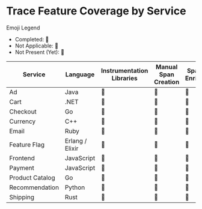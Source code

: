 # Trace Feature Coverage by Service

Emoji Legend

- Completed: :100:
- Not Applicable: :no_bell:
- Not Present (Yet): :construction:

| Service         | Language        | Instrumentation Libraries | Manual Span Creation | Span Data Enrichment | RPC Context Propagation | Span Links | Baggage   |
|-----------------|-----------------|---------------------------|----------------------|----------------------|-------------------------|------------|-----------|
| Ad              | Java            | :100:                     | :100:                | :100:                | :no_bell:               | :no_bell:  | :no_bell: |
| Cart            | .NET            | :100:                     | :construction:       | :100:                | :no_bell:               | :no_bell:  | :no_bell: |
| Checkout        | Go              | :100:                     | :100:                | :100:                | :no_bell:               | :no_bell:  | :no_bell: |
| Currency        | C++             | :no_bell:                 | :100:                | :100:                | :100:                   | :no_bell:  | :no_bell: |
| Email           | Ruby            | :100:                     | :100:                | :100:                | :no_bell:               | :no_bell:  | :no_bell: |
| Feature Flag    | Erlang / Elixir | :100:                     | :construction:       | :construction:       | :no_bell:               | :no_bell:  | :no_bell: |
| Frontend        | JavaScript      | :100:                     | :100:                | :100:                | :no_bell:               | :100:      | :100:     |
| Payment         | JavaScript      | :100:                     | :100:                | :100:                | :no_bell:               | :no_bell:  | :100:     |
| Product Catalog | Go              | :100:                     | :construction:       | :100:                | :no_bell:               | :no_bell:  | :no_bell: |
| Recommendation  | Python          | :100:                     | :100:                | :100:                | :no_bell:               | :no_bell:  | :no_bell: |
| Shipping        | Rust            | :no_bell:                 | :100:                | :100:                | :100:                   | :no_bell:  | :no_bell: |
